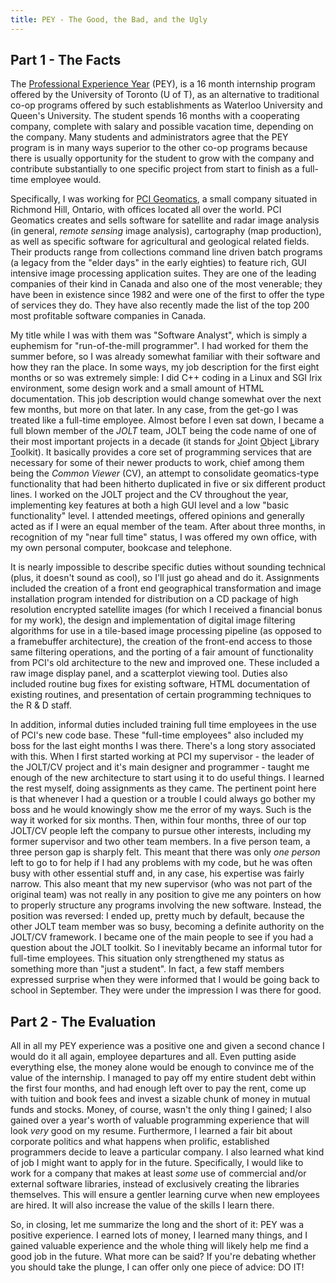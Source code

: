 ```yaml
---
title: PEY - The Good, the Bad, and the Ugly
---
```


## Part 1 - The Facts

The [Professional Experience Year][1] (PEY), is a 16 month internship
program offered by the University of Toronto (U of T), as an alternative to
traditional co-op programs offered by such establishments as Waterloo
University and Queen's University. The student spends 16 months with a
cooperating company, complete with salary and possible vacation time,
depending on the company. Many students and administrators agree that the
PEY program is in many ways superior to the other co-op programs because
there is usually opportunity for the student to grow with the company and
contribute substantially to one specific project from start to finish as a
full-time employee would.

Specifically, I was working for [PCI Geomatics][2], a small company situated
in Richmond Hill, Ontario, with offices located all over the world. PCI
Geomatics creates and sells software for satellite and radar image analysis
(in general, *remote sensing* image analysis), cartography (map
production), as well as specific software for agricultural and geological
related fields. Their products range from collections command line driven
batch programs (a legacy from the "elder days" in the early eighties) to
feature rich, GUI intensive image processing application suites. They are
one of the leading companies of their kind in Canada and also one of the
most venerable; they have been in existence since 1982 and were one of the
first to offer the type of services they do. They have also recently made
the list of the top 200 most profitable software companies in Canada.

My title while I was with them was "Software Analyst", which is simply a
euphemism for "run-of-the-mill programmer". I had worked for them the summer
before, so I was already somewhat familiar with their software and how they
ran the place. In some ways, my job description for the first eight months
or so was extremely simple: I did C++ coding in a Linux and SGI Irix
environment, some design work and a small amount of HTML documentation. This
job description would change somewhat over the next few months, but more on
that later. In any case, from the get-go I was treated like a full-time
employee. Almost before I even sat down, I became a full blown member of the
*JOLT* team, JOLT being the code name of one of their most important
projects in a decade (it stands for <u>J</u>oint <u>O</u>bject
<u>L</u>ibrary <u>T</u>oolkit). It basically provides a core set of
programming services that are necessary for some of their newer products to
work, chief among them being the *Common Viewer* (CV), an attempt to
consolidate geomatics-type functionality that had been hitherto duplicated
in five or six different product lines. I worked on the JOLT project and the
CV throughout the year, implementing key features at both a high GUI level
and a low "basic functionality" level. I attended meetings, offered opinions
and generally acted as if I were an equal member of the team.  After about
three months, in recognition of my "near full time" status, I was offered my
own office, with my own personal computer, bookcase and telephone.

It is nearly impossible to describe specific duties without sounding
technical (plus, it doesn't sound as cool), so I'll just go ahead and do it.
Assignments included the creation of a front end geographical transformation
and image installation program intended for distribution on a CD package of
high resolution encrypted satellite images (for which I received a financial
bonus for my work), the design and implementation of digital image filtering
algorithms for use in a tile-based image processing pipeline (as opposed to
a framebuffer architecture), the creation of the front-end access to those
same filtering operations, and the porting of a fair amount of functionality
from PCI's old architecture to the new and improved one. These included a
raw image display panel, and a scatterplot viewing tool. Duties also
included routine bug fixes for existing software, HTML documentation of
existing routines, and presentation of certain programming techniques to the
R &amp; D staff.

In addition, informal duties included training full time employees in the
use of PCI's new code base. These "full-time employees" also included my
boss for the last eight months I was there. There's a long story associated
with this. When I first started working at PCI my supervisor - the leader of
the JOLT/CV project and it's main designer and programmer - taught me enough
of the new architecture to start using it to do useful things. I learned the
rest myself, doing assignments as they came. The pertinent point here is
that whenever I had a question or a trouble I could always go bother my boss
and he would knowingly show me the error of my ways. Such is the way it
worked for six months. Then, within four months, three of our top JOLT/CV
people left the company to pursue other interests, including my former
supervisor and two other team members. In a five person team, a three person
gap is sharply felt. This meant that there was only *one person* left
to go to for help if I had any problems with my code, but he was often busy
with other essential stuff and, in any case, his expertise was fairly
narrow. This also meant that my new supervisor (who was not part of the
original team) was not really in any position to give me any pointers on how
to properly structure any programs involving the new software. Instead, the
position was reversed: I ended up, pretty much by default, because the other
JOLT team member was so busy, becoming a definite authority on the JOLT/CV
framework. I became one of the main people to see if you had a question
about the JOLT toolkit. So I inevitably became an informal tutor for
full-time employees. This situation only strengthened my status as something
more than "just a student". In fact, a few staff members expressed surprise
when they were informed that I would be going back to school in
September. They were under the impression I was there for good.

## Part 2 - The Evaluation

All in all my PEY experience was a positive one and given a second chance I
would do it all again, employee departures and all. Even putting aside
everything else, the money alone would be enough to convince me of the value
of the internship. I managed to pay off my entire student debt within the
first four months, and had enough left over to pay the rent, come up with
tuition and book fees and invest a sizable chunk of money in mutual funds
and stocks.  Money, of course, wasn't the only thing I gained; I also gained
over a year's worth of valuable programming experience that will look
*very* good on my resume. Furthermore, I learned a fair bit about
corporate politics and what happens when prolific, established programmers
decide to leave a particular company. I also learned what kind of job I
might want to apply for in the future. Specifically, I would like to work
for a company that makes at least *some* use of commercial and/or
external software libraries, instead of exclusively creating the libraries
themselves. This will ensure a gentler learning curve when new employees are
hired. It will also increase the value of the skills I learn there.

So, in closing, let me summarize the long and the short of it: PEY was a
positive experience. I earned lots of money, I learned many things, and I
gained valuable experience and the whole thing will likely help me find a
good job in the future. What more can be said?  If you're debating whether
you should take the plunge, I can offer only one piece of advice: DO IT!

[1]: http://engineeringcareers.utoronto.ca/internship-programs/pey/
[2]: http://www.pcigeomatics.com
